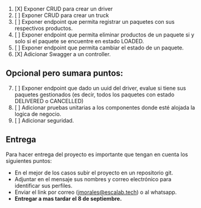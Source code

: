 1. [X] Exponer CRUD para crear un driver
2. [ ] Exponer CRUD para crear un truck
3. [ ] Exponer endpoint que permita registrar un paquetes con sus respectivos productos.
4. [ ] Exponer endpoint que permita eliminar productos de un paquete si y solo si el paquete se encuentre en estado LOADED.
5. [ ] Exponer endpoint que permita cambiar el estado de un paquete.
6. [X] Adicionar Swagger a un controller.

## Opcional pero sumara puntos:

7. [ ] Exponer endpoint que dado un uuid del driver, evalue si tiene sus paquetes gestionados (es decir, todos los paquetes con estado DELIVERED o CANCELLED)
8. [ ] Adicionar pruebas unitarias a los componentes donde esté alojada la logica de negocio.
9. [ ] Adicionar seguridad.

## Entrega

Para hacer entrega del proyecto es importante que tengan en cuenta los siguientes puntos:

* En el mejor de los casos subir el proyecto en un repositorio git.
* Adjuntar en el mensaje sus nombres y correo electrónico para identificar sus perfiles.
* Enviar el link por correo (jmorales@escalab.tech) o al whatsapp.
* **Entregar a mas tardar el 8 de septiembre.**

